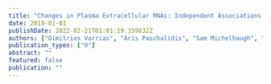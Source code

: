 ```yaml
---
title: "Changes in Plasma Extracellular RNAs: Independent Associations with Left and Right Ventricular Reverse Remodeling"
date: 2019-01-01
publishDate: 2022-02-21T01:01:19.359832Z
authors: ["Dimitrios Varrias", "Aris Paschalidis", "Sam Michelhaugh", "Avash Das", "Ashish Yeri", "Aferdita Spahillari", "James Januzzi", "Ravi Shah", "Mike Silverman", "Saumya Das"]
publication_types: ["0"]
abstract: ""
featured: false
publication: ""
---
```



